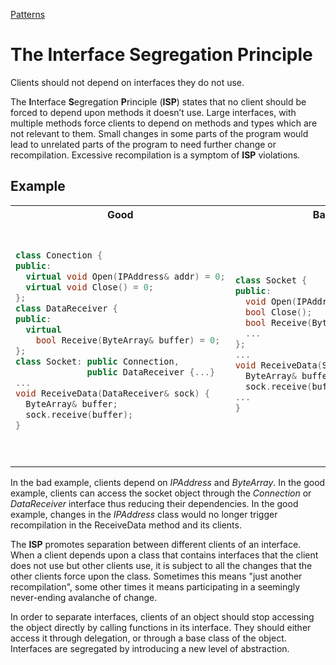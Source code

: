 [Patterns](../Patterns.md)

# The Interface Segregation Principle
Clients should not depend on interfaces they do not use.

The **I**nterface **S**egregation **P**rinciple (**ISP**) states that no client should be forced to depend upon methods it doesn’t use.
Large interfaces, with multiple methods force clients to depend on methods and types which are not relevant to them.
Small changes in some parts of the program would lead to unrelated parts of the program to need further change or recompilation.
Excessive recompilation is a symptom of **ISP** violations.

## Example
<table>
<tr><th width="400px">Good</th><th width="400px">Bad</th></tr>
<tr><td><pre lang="cpp">

```cpp
class Conection {
public:
  virtual void Open(IPAddress& addr) = 0;
  virtual void Close() = 0;
};
class DataReceiver {
public:
  virtual 
    bool Receive(ByteArray& buffer) = 0;
};
class Socket: public Connection, 
              public DataReceiver {...}
...
void ReceiveData(DataReceiver& sock) { 
  ByteArray& buffer;
  sock.receive(buffer);
}
```
</pre></td><td><pre lang="cpp">

```cpp
class Socket {
public:
  void Open(IPAddress& addr);
  bool Close();
  bool Receive(ByteArray& buffer);
  ...
};
...
void ReceiveData(Socket& sock) {
  ByteArray& buffer;
  sock.receive(buffer);
...
}
```

</pre></td></tr>
</table>

In the bad example, clients depend on *IPAddress* and *ByteArray*. In the good example, clients can access the socket object through
the *Connection* or *DataReceiver* interface thus reducing their dependencies. In the good example, changes in the *IPAddress* class
would no longer trigger recompilation in the ReceiveData method and its clients.

The **ISP** promotes separation between different clients of an interface. When a client depends upon a class that contains interfaces
that the client does not use but other clients use, it is subject to all the changes that the other clients force upon the class.
Sometimes this means "just another recompilation", some other times it means participating in a seemingly never-ending avalanche of change.

In order to separate interfaces, clients of an object should stop accessing the object directly by calling functions in its interface.
They should either access it through delegation, or through a base class of the object. Interfaces are segregated by introducing a new level of abstraction.
